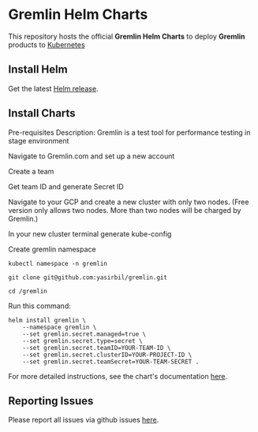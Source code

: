 # Gremlin Helm Charts

This repository hosts the official **Gremlin Helm Charts** to deploy **Gremlin** products to [Kubernetes](https://kubernetes.io/)

## Install Helm

Get the latest [Helm release](https://github.com/kubernetes/helm#install).

## Install Charts

Pre-requisites
Description: Gremlin is a test tool for performance testing in stage environment

Navigate to Gremlin.com and set up a new account

Create a team

Get team ID and generate Secret ID

Navigate to your GCP and create a new cluster with only two nodes. (Free version only allows two nodes. More than two nodes will be charged by Gremlin.)

In your new cluster terminal generate kube-config

Create gremlin namespace 

```kubectl namespace -n gremlin```

```git clone git@github.com:yasirbil/gremlin.git```

```cd /gremlin```

Run this command:

```
helm install gremlin \
    --namespace gremlin \
    --set gremlin.secret.managed=true \
    --set gremlin.secret.type=secret \
    --set gremlin.secret.teamID=YOUR-TEAM-ID \
    --set gremlin.secret.clusterID=YOUR-PROJECT-ID \
    --set gremlin.secret.teamSecret=YOUR-TEAM-SECRET .
```

For more detailed instructions, see the chart's documentation [here](https://github.com/gremlin/helm/blob/master/gremlin/README.md).

## Reporting Issues



Please report all issues via github issues [here](https://github.com/gremlin/helm/issues).
